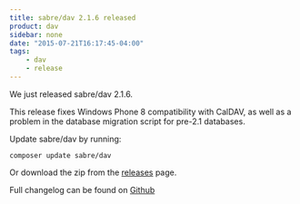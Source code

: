 ```yaml
---
title: sabre/dav 2.1.6 released
product: dav
sidebar: none
date: "2015-07-21T16:17:45-04:00"
tags:
    - dav
    - release
---
```


We just released sabre/dav 2.1.6.

This release fixes Windows Phone 8 compatibility with CalDAV, as well as a
problem in the database migration script for pre-2.1 databases.

Update sabre/dav by running:

    composer update sabre/dav

Or download the zip from the [releases][2] page.

Full changelog can be found on [Github][1]

[1]: https://github.com/fruux/sabre-dav/blob/2.1.6/ChangeLog.md
[2]: https://github.com/fruux/sabre-dav/releases
